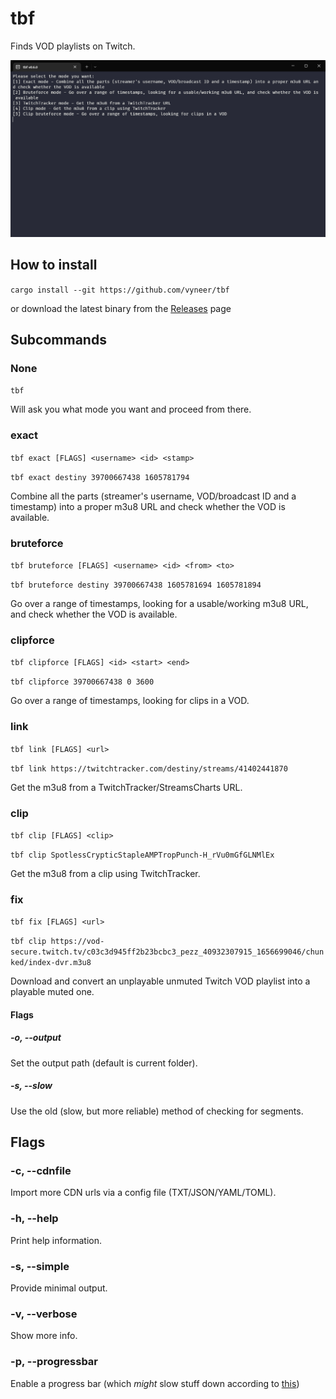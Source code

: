 # tbf
Finds VOD playlists on Twitch.

![Showcase](showcase.gif)

## How to install

```cargo install --git https://github.com/vyneer/tbf```

or download the latest binary from the [Releases](https://github.com/vyneer/tbf/releases) page

## Subcommands

### None

```tbf```

Will ask you what mode you want and proceed from there.

### exact

```tbf exact [FLAGS] <username> <id> <stamp>```

```tbf exact destiny 39700667438 1605781794```

Combine all the parts (streamer's username, VOD/broadcast ID and a timestamp) into a proper m3u8 URL and check whether the VOD is available.

### bruteforce

```tbf bruteforce [FLAGS] <username> <id> <from> <to>```

```tbf bruteforce destiny 39700667438 1605781694 1605781894```

Go over a range of timestamps, looking for a usable/working m3u8 URL, and check whether the VOD is available.

### clipforce

```tbf clipforce [FLAGS] <id> <start> <end>```

```tbf clipforce 39700667438 0 3600```

Go over a range of timestamps, looking for clips in a VOD.

### link

```tbf link [FLAGS] <url>```

```tbf link https://twitchtracker.com/destiny/streams/41402441870```

Get the m3u8 from a TwitchTracker/StreamsCharts URL.

### clip

```tbf clip [FLAGS] <clip>```

```tbf clip SpotlessCrypticStapleAMPTropPunch-H_rVu0mGfGLNMlEx```

Get the m3u8 from a clip using TwitchTracker.

### fix

```tbf fix [FLAGS] <url>```

```tbf clip https://vod-secure.twitch.tv/c03c3d945ff2b23bcbc3_pezz_40932307915_1656699046/chunked/index-dvr.m3u8```

Download and convert an unplayable unmuted Twitch VOD playlist into a playable muted one.

#### Flags

##### -o, --output

Set the output path (default is current folder).

##### -s, --slow

Use the old (slow, but more reliable) method of checking for segments.

## Flags

### -c, --cdnfile 

Import more CDN urls via a config file (TXT/JSON/YAML/TOML).

### -h, --help

Print help information.

### -s, --simple

Provide minimal output.

### -v, --verbose

Show more info.

### -p, --progressbar

Enable a progress bar (which *might* slow stuff down according to [this](https://github.com/mitsuhiko/indicatif/issues/170))
